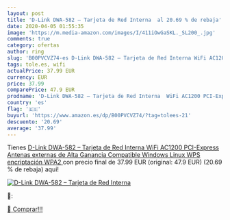 ```yaml
---
layout: post
title: 'D-Link DWA-582 – Tarjeta de Red Interna  al 20.69 % de rebaja'
date: 2020-04-05 01:55:35
image: 'https://m.media-amazon.com/images/I/411iOwGaSKL._SL200_.jpg'
comments: true
category: ofertas
author: ring
slug: 'B00PVCVZ74-es D-Link DWA-582 – Tarjeta de Red Interna WiFi AC1200 PCI-...'
tags: tole.es, wifi
actualPrice: 37.99 EUR
currency: EUR
price: 37.99
comparePrice: 47.9 EUR
prodname: 'D-Link DWA-582 – Tarjeta de Red Interna  WiFi AC1200 PCI-Express  Antenas externas de Alta Ganancia  Compatible Windows  Linux  WPS  encriptación WPA2 '
country: 'es'
flag: '🇪🇸'
buyurl: 'https://www.amazon.es/dp/B00PVCVZ74/?tag=tolees-21'
descuento: '20.69'
average: '37.99'
---
```


Tienes [D-Link DWA-582 – Tarjeta de Red Interna  WiFi AC1200 PCI-Express  Antenas externas de Alta Ganancia  Compatible Windows  Linux  WPS  encriptación WPA2 ](https://www.amazon.es/dp/B00PVCVZ74/?tag=tolees-21) con precio final de  37.99 EUR (original: 47.9 EUR) (20.69 %  de rebaja) aqui!

[![D-Link DWA-582 – Tarjeta de Red Interna ](https://m.media-amazon.com/images/I/411iOwGaSKL._SL200_.jpg)](https://www.amazon.es/dp/B00PVCVZ74/?tag=tolees-21)

🔎:


[🛒 Comprar!!!](https://www.amazon.es/dp/B00PVCVZ74/?tag=tolees-21)

